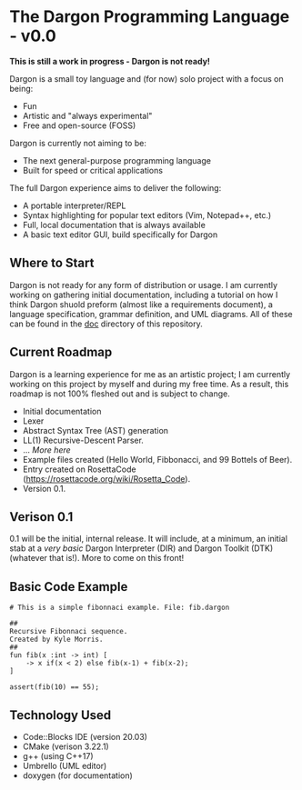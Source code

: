 # The Dargon Programming Language - v0.0

**This is still a work in progress - Dargon is not ready!**

Dargon is a small toy language and (for now) solo project with a focus on being:

- Fun
- Artistic and "always experimental"
- Free and open-source (FOSS)

Dargon is currently not aiming to be:

- The next general-purpose programming language
- Built for speed or critical applications

The full Dargon experience aims to deliver the following:

- A portable interpreter/REPL
- Syntax highlighting for popular text editors (Vim, Notepad++, etc.)
- Full, local documentation that is always available
- A basic text editor GUI, build specifically for Dargon

## Where to Start

Dargon is not ready for any form of distribution or usage. I am currently working on gathering initial documentation, including a tutorial on how I think Dargon shuold preform (almost like a requirements document), a language specification, grammar definition, and UML diagrams. All of these can be found in the [doc](doc) directory of this repository.

## Current Roadmap

Dargon is a learning experience for me as an artistic project; I am currently working on this project by myself and during my free time. As a result, this roadmap is not 100% fleshed out and is subject to change.

- Initial documentation
- Lexer
- Abstract Syntax Tree (AST) generation
- LL(1) Recursive-Descent Parser.
- ... *More here*
- Example files created (Hello World, Fibbonacci, and 99 Bottels of Beer). 
- Entry created on RosettaCode (https://rosettacode.org/wiki/Rosetta_Code).
- Version 0.1.

## Verison 0.1

0.1 will be the initial, internal release. It will include, at a minimum, an initial stab at a *very basic* Dargon Interpreter (DIR) and Dargon Toolkit (DTK) (whatever that is!). More to come on this front!

## Basic Code Example

```
# This is a simple fibonnaci example. File: fib.dargon

##
Recursive Fibonnaci sequence.
Created by Kyle Morris.
##
fun fib(x :int -> int) [
    -> x if(x < 2) else fib(x-1) + fib(x-2);
]

assert(fib(10) == 55);
```

## Technology Used

- Code::Blocks IDE (version 20.03)
- CMake (verison 3.22.1)
- g++ (using C++17)
- Umbrello (UML editor)
- doxygen (for documentation)

